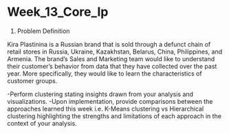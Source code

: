 # Week_13_Core_Ip
 1. Problem Definition

Kira Plastinina is a Russian brand that is sold through a defunct chain of retail stores in Russia, Ukraine, Kazakhstan, Belarus, China, Philippines, and Armenia. The brand’s Sales and Marketing team would like to understand their customer’s behavior from data that they have collected over the past year. More specifically, they would like to learn the characteristics of customer groups.

 -Perform clustering stating insights drawn from your analysis and visualizations.
 -Upon implementation, provide comparisons between the approaches learned this week i.e. K-Means clustering vs Hierarchical clustering highlighting the strengths and limitations of each approach in the context of your analysis. 
 
